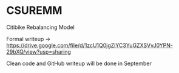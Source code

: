 # CSUREMM
Citibike Rebalancing Model

Formal writeup -> https://drive.google.com/file/d/1zcU1Q0jgZiYC3YuGZXSVvJ0YPN-29bXQ/view?usp=sharing

Clean code and GitHub writeup will be done in September
